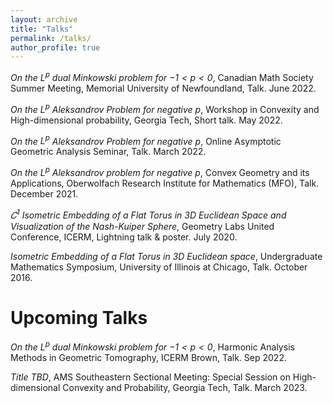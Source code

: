 ```yaml
---
layout: archive
title: "Talks"
permalink: /talks/
author_profile: true
---
```


*On the $L^{p}$ dual Minkowski problem for $−1 < p < 0$*, Canadian Math Society Summer Meeting, Memorial University of Newfoundland, Talk. June 2022.

*On the $L^{p}$ Aleksandrov Problem for negative $p$*, Workshop in Convexity and High-dimensional probability, Georgia Tech, Short talk. May 2022. 

*On the $L^{p}$ Aleksandrov Problem for negative $p$*, Online Asymptotic Geometric Analysis Seminar, Talk. March 2022.

*On the $L^{p}$ Aleksandrov problem for negative $p$*, Convex Geometry and its Applications, Oberwolfach Research Institute for Mathematics (MFO), Talk. December 2021.

*$𝐶^{1}$ Isometric Embedding of a Flat Torus in 3D Euclidean Space and Visualization of the Nash-Kuiper Sphere*, Geometry Labs United Conference, ICERM, Lightning talk & poster. July 2020.

*Isometric Embedding of a Flat Torus in 3D Euclidean space*, Undergraduate Mathematics Symposium, University of Illinois at Chicago, Talk. October 2016.


# Upcoming Talks

*On the $L^{p}$ dual Minkowski problem for $−1 < p < 0$*, Harmonic Analysis Methods in Geometric Tomography, ICERM Brown, Talk. Sep 2022.

*Title TBD*, AMS Southeastern Sectional Meeting: Special Session on High-dimensional Convexity and Probability, Georgia Tech, Talk. March 2023.
